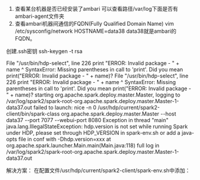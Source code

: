 1. 查看某台机器是否已经安装了ambari
可以查看路径/var/log下面是否有ambari-agent文件夹
2. 查看ambari机器间通信的FQDN(Fully Qualified Domain Name)
vim /etc/sysconfig/network
HOSTNAME=data38
data38就是ambari的FQDN。

创建.ssh密钥
ssh-keygen -t rsa


  File "/usr/bin/hdp-select", line 226
    print "ERROR: Invalid package - " + name
                                    ^
SyntaxError: Missing parentheses in call to 'print'. Did you mean print("ERROR: Invalid package - " + name)?
  File "/usr/bin/hdp-select", line 226
    print "ERROR: Invalid package - " + name
                                    ^
SyntaxError: Missing parentheses in call to 'print'. Did you mean print("ERROR: Invalid package - " + name)?
starting org.apache.spark.deploy.master.Master, logging to /var/log/spark2/spark-root-org.apache.spark.deploy.master.Master-1-data37.out
failed to launch: nice -n 0 /usr/hdp/current/spark2-client/bin/spark-class org.apache.spark.deploy.master.Master --host data37 --port 7077 --webui-port 8080
  Exception in thread "main" java.lang.IllegalStateException: hdp.version is not set while running Spark under HDP, please set through HDP_VERSION in spark-env.sh or add a java-opts file in conf with -Dhdp.version=xxx
  	at org.apache.spark.launcher.Main.main(Main.java:118)
full log in /var/log/spark2/spark-root-org.apache.spark.deploy.master.Master-1-data37.out

解决方案：
在配置文件/usr/hdp/current/spark2-client/spark-env.sh中添加：

